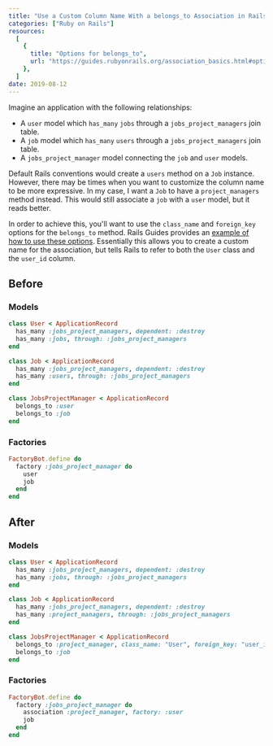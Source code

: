 ```yaml
---
title: "Use a Custom Column Name With a belongs_to Association in Rails"
categories: ["Ruby on Rails"]
resources:
  [
    {
      title: "Options for belongs_to",
      url: "https://guides.rubyonrails.org/association_basics.html#options-for-belongs-to-foreign-key",
    },
  ]
date: 2019-08-12
---
```


Imagine an application with the following relationships:

- A `user` model which `has_many` `jobs` through a `jobs_project_managers` join table.
- A `job` model which `has_many` `users` through a `jobs_project_managers` join table.
- A `jobs_project_manager` model connecting the `job` and `user` models.

Default Rails conventions would create a `users` method on a `Job` instance. However, there may be times when you want to customize the column name to be more expressive. In my case, I want a `Job` to have a `project_managers` method instead. This would still associate a `job` with a `user` model, but it reads better.

In order to achieve this, you'll want to use the `class_name` and `foreign_key` options for the `belongs_to` method. Rails Guides provides an [example of how to use these options](https://guides.rubyonrails.org/association_basics.html#options-for-belongs-to-foreign-key). Essentially this allows you to create a custom name for the association, but tells Rails to refer to both the `User` class and the `user_id` column.

## Before

### Models

```ruby
class User < ApplicationRecord
  has_many :jobs_project_managers, dependent: :destroy
  has_many :jobs, through: :jobs_project_managers
end
```

```ruby
class Job < ApplicationRecord
  has_many :jobs_project_managers, dependent: :destroy
  has_many :users, through: :jobs_project_managers
end
```

```ruby
class JobsProjectManager < ApplicationRecord
  belongs_to :user
  belongs_to :job
end
```

### Factories

```ruby
FactoryBot.define do
  factory :jobs_project_manager do
    user
    job
  end
end
```

## After

### Models

```ruby
class User < ApplicationRecord
  has_many :jobs_project_managers, dependent: :destroy
  has_many :jobs, through: :jobs_project_managers
end
```

```ruby
class Job < ApplicationRecord
  has_many :jobs_project_managers, dependent: :destroy
  has_many :project_managers, through: :jobs_project_managers
end
```

```ruby
class JobsProjectManager < ApplicationRecord
  belongs_to :project_manager, class_name: "User", foreign_key: "user_id"
  belongs_to :job
end
```

### Factories

```ruby
FactoryBot.define do
  factory :jobs_project_manager do
    association :project_manager, factory: :user
    job
  end
end
```
